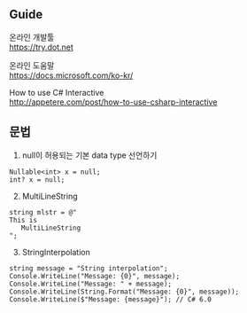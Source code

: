## Guide
온라인 개발툴   
https://try.dot.net   

온라인 도움말   
https://docs.microsoft.com/ko-kr/

How to use C# Interactive   
http://appetere.com/post/how-to-use-csharp-interactive   

## 문법
1. null이 허용되는 기본 data type 선언하기
```
Nullable<int> x = null; 
int? x = null; 
```
2. MultiLineString
```
string mlstr = @"
This is
   MultiLineString
";
```
3. StringInterpolation
```
string message = "String interpolation";
Console.WriteLine("Message: {0}", message); 
Console.WriteLine("Message: " + message); 
Console.WriteLine(String.Format("Message: {0}", message)); 
Console.WriteLine($"Message: {message}"); // C# 6.0 
```

